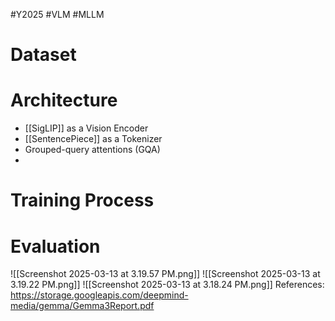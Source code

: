 #Y2025 #VLM #MLLM 


# Dataset


# Architecture

- [[SigLIP]] as a Vision Encoder 
- [[SentencePiece]] as a Tokenizer
- Grouped-query attentions (GQA)
- 

# Training Process



# Evaluation

![[Screenshot 2025-03-13 at 3.19.57 PM.png]]
![[Screenshot 2025-03-13 at 3.19.22 PM.png]]
![[Screenshot 2025-03-13 at 3.18.24 PM.png]]
References:
https://storage.googleapis.com/deepmind-media/gemma/Gemma3Report.pdf
